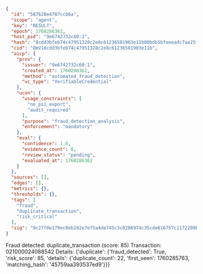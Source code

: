 ```json
{
  "id": "587620e4707ccb6a",
  "scope": "agent",
  "key": "RESULT",
  "epoch": 1760286362,
  "host_pid": "9e6742732c60:1",
  "hash": "8cdd3bfeb74c47951328c2e8c61236581903e11b00bdb5bfeeea4c7ae25fa3ed",
  "cid": "QmV18cdd3bfeb74c47951328c2e8c61236581903e11b",
  "aicp": {
    "prov": {
      "issuer": "9e6742732c60:1",
      "created_at": 1760286362,
      "method": "automated_fraud_detection",
      "vc_type": "VerifiableCredential"
    },
    "ucon": {
      "usage_constraints": [
        "no_pii_export",
        "audit_required"
      ],
      "purpose": "fraud_detection_analysis",
      "enforcement": "mandatory"
    },
    "eval": {
      "confidence": 1.0,
      "evidence_count": 0,
      "review_status": "pending",
      "evaluated_at": 1760286362
    }
  },
  "sources": [],
  "edges": [],
  "metrics": {},
  "thresholds": {},
  "tags": [
    "fraud",
    "duplicate_transaction",
    "risk_critical"
  ],
  "sig": "9c27f0e179ec0eb282e7ef5a4de745c3c8286974c35cde616757c1172209bcb4"
}
```

Fraud detected: duplicate_transaction (score: 85)
Transaction: 021000024088542
Details: {'duplicate': {'fraud_detected': True, 'risk_score': 85, 'details': {'duplicate_count': 22, 'first_seen': 1760285763, 'matching_hash': '45759aa393537ed9'}}}
